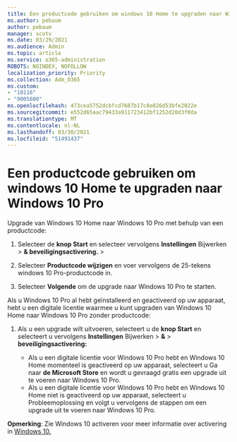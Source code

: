 ```yaml
---
title: Een productcode gebruiken om windows 10 Home te upgraden naar Windows 10 Pro
ms.author: pebaum
author: pebaum
manager: scotv
ms.date: 03/29/2021
ms.audience: Admin
ms.topic: article
ms.service: o365-administration
ROBOTS: NOINDEX, NOFOLLOW
localization_priority: Priority
ms.collection: Adm_O365
ms.custom:
- "10116"
- "9005600"
ms.openlocfilehash: 473cea5752dcbfcd7687b17c8e026d53bfe2022e
ms.sourcegitcommit: e552d65aac79433a911723412bf1252d20d3f0da
ms.translationtype: MT
ms.contentlocale: nl-NL
ms.lasthandoff: 03/30/2021
ms.locfileid: "51491437"
---
```

# <a name="use-a-product-key-to-upgrade-windows-10-home-to-windows-10-pro"></a>Een productcode gebruiken om windows 10 Home te upgraden naar Windows 10 Pro

Upgrade van Windows 10 Home naar Windows 10 Pro met behulp van een productcode:

1. Selecteer de **knop Start** en selecteer vervolgens **Instellingen** Bijwerken  >  **& beveiligingsactivering.**  >  

1. Selecteer **Productcode wijzigen** en voer vervolgens de 25-tekens windows 10 Pro-productcode in.

1. Selecteer **Volgende** om de upgrade naar Windows 10 Pro te starten.

Als u Windows 10 Pro al hebt geïnstalleerd en geactiveerd op uw apparaat, hebt u een digitale licentie waarmee u kunt upgraden van Windows 10 Home naar Windows 10 Pro zonder productcode:

1. Als u een upgrade wilt uitvoeren, selecteert u de **knop Start** en selecteert u vervolgens **Instellingen** Bijwerken  >  **&**  >  **beveiligingsactivering:**

    - Als u een digitale licentie voor Windows 10 Pro hebt en Windows 10 Home momenteel is geactiveerd op uw apparaat, selecteert u Ga naar **de Microsoft Store** en wordt u gevraagd gratis een upgrade uit te voeren naar Windows 10 Pro.
    - Als u een digitale licentie voor Windows 10 Pro hebt en Windows 10 Home niet is geactiveerd op uw apparaat, selecteert u Probleemoplossing en volgt u vervolgens de stappen om een upgrade uit te voeren naar Windows 10 Pro.

**Opmerking**: Zie Windows 10 activeren voor meer informatie over activering in [Windows 10.](https://support.microsoft.com/windows/activate-windows-10-c39005d4-95ee-b91e-b399-2820fda32227)